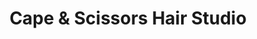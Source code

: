 ---
title: "Cape & Scissors Hair Studio"
url: /hartenbos/cape-und-scissors-hair-studio/
shop: Friseur
---